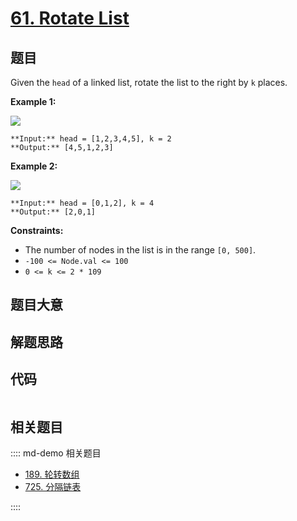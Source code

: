 # [61. Rotate List](https://leetcode.com/problems/rotate-list)

## 题目

Given the `head` of a linked list, rotate the list to the right by `k` places.



**Example 1:**

![](https://assets.leetcode.com/uploads/2020/11/13/rotate1.jpg)

    
    
    **Input:** head = [1,2,3,4,5], k = 2
    **Output:** [4,5,1,2,3]
    

**Example 2:**

![](https://assets.leetcode.com/uploads/2020/11/13/roate2.jpg)

    
    
    **Input:** head = [0,1,2], k = 4
    **Output:** [2,0,1]
    



**Constraints:**

  * The number of nodes in the list is in the range `[0, 500]`.
  * `-100 <= Node.val <= 100`
  * `0 <= k <= 2 * 109`


## 题目大意

## 解题思路

## 代码

```javascript

```

## 相关题目

:::: md-demo 相关题目
- [189. 轮转数组](./0189.md)
- [725. 分隔链表](https://leetcode.com/problems/split-linked-list-in-parts)

::::

